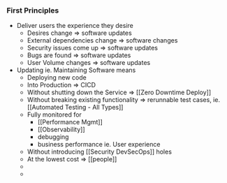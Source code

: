 ### First Principles
- Deliver users the experience they desire
	- Desires change => software updates
	-  External dependencies change => software changes
	- Security issues come up  => software updates
	- Bugs are found  => software updates
	- User Volume changes  => software updates
- Updating ie. Maintaining Software means 
	- Deploying new code
	- Into Production => CICD
	- Without shutting down the Service => [[Zero Downtime Deploy]]
	- Without breaking existing functionality => rerunnable test cases, ie. [[Automated Testing - All Types]]
	- Fully monitored for
		- [[Performance Mgmt]]
		- [[Observability]]
		- debugging
		- business performance ie. User experience
	- Without introducing [[Security DevSecOps]] holes
	- At the lowest cost => [[people]]
	- 
	- 
